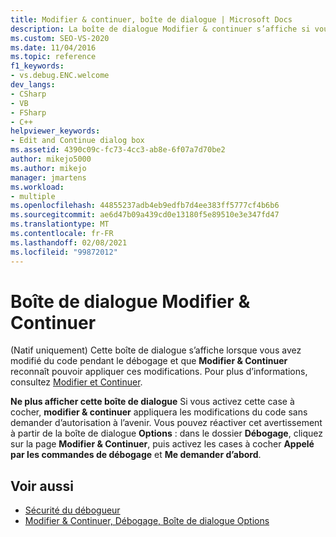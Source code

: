 ```yaml
---
title: Modifier & continuer, boîte de dialogue | Microsoft Docs
description: La boîte de dialogue Modifier & continuer s’affiche si vous avez modifié le code pendant le débogage. Apprenez à contrôler s’il applique des modifications de code sans demander l’autorisation.
ms.custom: SEO-VS-2020
ms.date: 11/04/2016
ms.topic: reference
f1_keywords:
- vs.debug.ENC.welcome
dev_langs:
- CSharp
- VB
- FSharp
- C++
helpviewer_keywords:
- Edit and Continue dialog box
ms.assetid: 4390c09c-fc73-4cc3-ab8e-6f07a7d70be2
author: mikejo5000
ms.author: mikejo
manager: jmartens
ms.workload:
- multiple
ms.openlocfilehash: 44855237adb4eb9edfb7d4ee383ff5777cf4b6b6
ms.sourcegitcommit: ae6d47b09a439cd0e13180f5e89510e3e347fd47
ms.translationtype: MT
ms.contentlocale: fr-FR
ms.lasthandoff: 02/08/2021
ms.locfileid: "99872012"
---
```

# <a name="edit-and-continue-dialog-box"></a>Boîte de dialogue Modifier & Continuer
(Natif uniquement) Cette boîte de dialogue s’affiche lorsque vous avez modifié du code pendant le débogage et que **Modifier & Continuer** reconnaît pouvoir appliquer ces modifications. Pour plus d’informations, consultez [Modifier et Continuer](../debugger/edit-and-continue.md).

 **Ne plus afficher cette boîte de dialogue** Si vous activez cette case à cocher, **modifier & continuer** appliquera les modifications du code sans demander d’autorisation à l’avenir. Vous pouvez réactiver cet avertissement à partir de la boîte de dialogue **Options** : dans le dossier **Débogage**, cliquez sur la page **Modifier & Continuer**, puis activez les cases à cocher **Appelé par les commandes de débogage** et **Me demander d’abord**.

## <a name="see-also"></a>Voir aussi
- [Sécurité du débogueur](../debugger/debugger-security.md)
- [Modifier & Continuer, Débogage, Boîte de dialogue Options](./edit-and-continue.md)